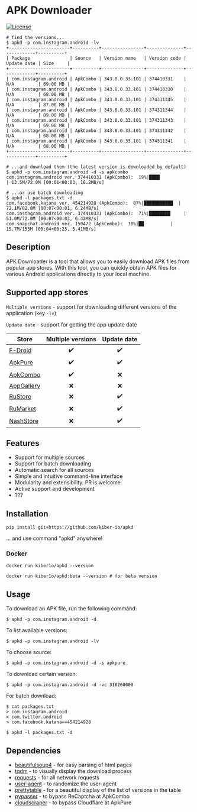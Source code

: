 # APK Downloader

[![License](https://img.shields.io/badge/license-MIT-blue.svg)](https://github.com/your-username/apk-downloader/blob/main/LICENSE)

```shell
# find the versions...
$ apkd -p com.instagram.android -lv
+-----------------------+----------+----------------+--------------+-------------+----------+
| Package               | Source   | Version name   | Version code | Update date | Size     |
+-----------------------+----------+----------------+--------------+-------------+----------+
| com.instagram.android | ApkCombo | 343.0.0.33.101 | 374410331    | N/A         | 69.00 MB |
| com.instagram.android | ApkCombo | 343.0.0.33.101 | 374410330    | N/A         | 68.00 MB |
| com.instagram.android | ApkCombo | 343.0.0.33.101 | 374311345    | N/A         | 87.00 MB |
| com.instagram.android | ApkCombo | 343.0.0.33.101 | 374311344    | N/A         | 89.00 MB |
| com.instagram.android | ApkCombo | 343.0.0.33.101 | 374311343    | N/A         | 69.00 MB |
| com.instagram.android | ApkCombo | 343.0.0.33.101 | 374311342    | N/A         | 68.00 MB |
| com.instagram.android | ApkCombo | 343.0.0.33.101 | 374311341    | N/A         | 68.00 MB |
+-----------------------+----------+----------------+--------------+-------------+----------+

# ...and download them (the latest version is downloaded by default)
$ apkd -p com.instagram.android -d -s apkcombo
com.instagram.android ver. 374410331 (ApkCombo):  19%|████            | 13.5M/72.0M [00:01<00:03, 16.2MB/s]

# ...or use batch downloading
$ apkd -l packages.txt -d
com.facebook.katana ver. 454214928 (ApkCombo):  87%|███████████  | 72.1M/82.8M [00:07<00:01, 6.24MB/s]
com.instagram.android ver. 374410331 (ApkCombo):  71%|████████     | 51.0M/72.0M [00:07<00:03, 6.42MB/s]
com.snapchat.android ver. 150472 (ApkCombo):  10%|██          | 15.7M/155M [00:04<00:25, 5.41MB/s]
```

## Description

APK Downloader is a tool that allows you to easily download APK files from popular app stores. With this tool, you can quickly obtain APK files for various Android applications directly to your local machine.

## Supported app stores
`Multiple versions` - support for downloading different versions of the application (key `-lv`)

`Update date` - support for getting the app update date

| Store                                       | Multiple versions  |    Update date     |
|---------------------------------------------|:------------------:|:------------------:|
| [F-Droid](https://f-droid.org)              | :heavy_check_mark: | :heavy_check_mark: |
| [ApkPure](https://apkpure.com)              | :heavy_check_mark: | :heavy_check_mark: |
| [ApkCombo](https://apkcombo.com)            | :heavy_check_mark: |        :x:         |
| [AppGallery](https://appgallery.huawei.com) |        :x:         |        :x:         |
| [RuStore](https://rustore.ru)               |        :x:         | :heavy_check_mark: |
| [RuMarket](https://ruplay.market)           |        :x:         | :heavy_check_mark: |
| [NashStore](https://nashstore.ru)           |        :x:         | :heavy_check_mark: |

## Features

- Support for multiple sources
- Support for batch downloading
- Automatic search for all sources
- Simple and intuitive command-line interface
- Modularity and extensibility. PR is welcome
- Active support and development
- ???

## Installation
```shell
pip install git+https://github.com/kiber-io/apkd
```

... and use command "apkd" anywhere!

### Docker
```shell
docker run kiber1o/apkd --version

docker run kiber1o/apkd:beta --version # for beta version
```

## Usage

To download an APK file, run the following command:
```shell
$ apkd -p com.instagram.android -d
```
To list available versions:
```shell
$ apkd -p com.instagram.android -lv
```
To choose source:
```shell
$ apkd -p com.instagram.android -d -s apkpure
```
To download certain version:
```shell
$ apkd -p com.instagram.android -d -vc 310260000
```
For batch download:
```shell
$ cat packages.txt
> com.instagram.android
> com.twitter.android
> com.facebook.katana==454214928

$ apkd -l packages.txt -d
```

## Dependencies
- [beautifulsoup4](https://pypi.org/project/beautifulsoup4/) - for easy parsing of html pages
- [tqdm](https://github.com/tqdm/tqdm/) - to visually display the download process
- [requests](https://pypi.org/project/requests/) - for all network requests
- [user-agent](https://pypi.org/project/user-agent/) - to randomize the user-agent
- [prettytable](https://pypi.org/project/prettytable/) - for a beautiful display of the list of versions in the table
- [pypasser](https://pypi.org/project/PyPasser/) - to bypass ReCaptcha at ApkCombo
- [cloudscraper](https://github.com/VeNoMouS/cloudscraper) - to bypass Cloudflare at ApkPure
